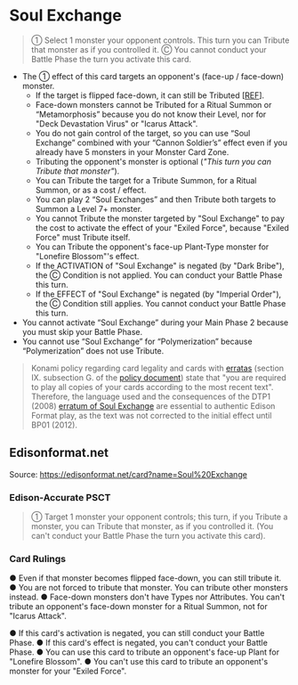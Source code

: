 # Soul Exchange

> ① Select 1 monster your opponent controls. This turn you can Tribute that monster as if you controlled it. Ⓒ You cannot conduct your Battle Phase the turn you activate this card.

*   The ① effect of this card targets an opponent's (face-up / face-down) monster.
    *   If the target is flipped face-down, it can still be Tributed \[[REF](https://www.pojo.biz/board/showthread.php?t=925157)\].
    *   Face-down monsters cannot be Tributed for a Ritual Summon or “Metamorphosis” because you do not know their Level, nor for "Deck Devastation Virus" or "Icarus Attack".
    *   You do not gain control of the target, so you can use “Soul Exchange” combined with your “Cannon Soldier’s” effect even if you already have 5 monsters in your Monster Card Zone.
    *   Tributing the opponent's monster is optional (_"This turn you can Tribute that monster"_).
    *   You can Tribute the target for a Tribute Summon, for a Ritual Summon, or as a cost / effect.
    *   You can play 2 “Soul Exchanges” and then Tribute both targets to Summon a Level 7+ monster.
    *   You cannot Tribute the monster targeted by "Soul Exchange" to pay the cost to activate the effect of your "Exiled Force", because "Exiled Force" must Tribute itself.
    *   You can Tribute the opponent's face-up Plant-Type monster for "Lonefire Blossom"'s effect.
    *   If the ACTIVATION of "Soul Exchange" is negated (by "Dark Bribe"), the Ⓒ Condition is not applied. You can conduct your Battle Phase this turn.
    *   If the EFFECT of "Soul Exchange" is negated (by "Imperial Order"), the Ⓒ Condition still applies. You cannot conduct your Battle Phase this turn.
*   You cannot activate “Soul Exchange” during your Main Phase 2 because you must skip your Battle Phase.
*   You cannot use “Soul Exchange” for “Polymerization” because “Polymerization” does not use Tribute.

> Konami policy regarding card legality and cards with [erratas](https://yugipedia.com/wiki/Errata) (section IX. subsection G. of the [policy document](https://img.yugioh-card.com/en/gameplay/penalty_guide/YGOTCG_Policy_v_2_1.pdf)) state that "you are required to play all copies of your cards according to the most recent text". Therefore, the language used and the consequences of the DTP1 (2008) [erratum of Soul Exchange](https://yugipedia.com/wiki/Card_Errata:Soul_Exchange) are essential to authentic Edison Format play, as the text was not corrected to the initial effect until BP01 (2012).

## Edisonformat.net

Source: https://edisonformat.net/card?name=Soul%20Exchange

### Edison-Accurate PSCT

> ① Target 1 monster your opponent controls; this turn, if you Tribute a monster, you can Tribute that monster, as if you controlled it.
> (You can't conduct your Battle Phase the turn you activate this card).

### Card Rulings

● Even if that monster becomes flipped face-down, you can still tribute it.
● You are not forced to tribute that monster. You can tribute other monsters instead.
● Face-down monsters don't have Types nor Attributes.
You can't tribute an opponent's face-down monster for a Ritual Summon, not for "Icarus Attack".

● If this card's activation is negated, you can still conduct your Battle Phase.
● If this card's effect is negated, you can't conduct your Battle Phase.
● You can use this card to tribute an opponent's face-up Plant for "Lonefire Blossom".
● You can't use this card to tribute an opponent's monster for your "Exiled Force".
            